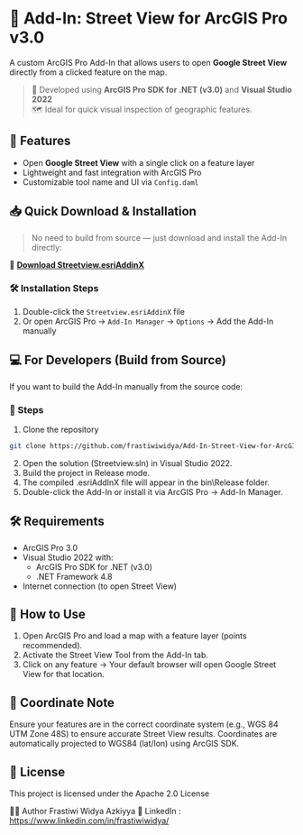 # 📍 Add-In: Street View for ArcGIS Pro v3.0

A custom ArcGIS Pro Add-In that allows users to open **Google Street View** directly from a clicked feature on the map.

> 🎯 Developed using **ArcGIS Pro SDK for .NET (v3.0)** and **Visual Studio 2022**  
> 🗺️ Ideal for quick visual inspection of geographic features.



## 🚀 Features

- Open **Google Street View** with a single click on a feature layer  
- Lightweight and fast integration with ArcGIS Pro  
- Customizable tool name and UI via `Config.daml`


## 📥 Quick Download & Installation

> No need to build from source — just download and install the Add-In directly:

🔗 **[Download Streetview.esriAddinX](https://github.com/frastiwiwidya/Add-In-Street-View-for-ArcGIS-Pro-v-3.0/blob/main/release/Streetview.esriAddinX?raw=true)**

### 🛠️ Installation Steps

1. Double-click the `Streetview.esriAddinX` file  
2. Or open ArcGIS Pro → `Add-In Manager` → `Options` → Add the Add-In manually



## 💻 For Developers (Build from Source)
If you want to build the Add-In manually from the source code:
### 🔧 Steps
1. Clone the repository
```bash
git clone https://github.com/frastiwiwidya/Add-In-Street-View-for-ArcGIS-Pro-v-3.0.git
```
2. Open the solution (Streetview.sln) in Visual Studio 2022.
3. Build the project in Release mode.
4. The compiled .esriAddInX file will appear in the bin\Release folder.
5. Double-click the Add-In or install it via ArcGIS Pro → Add-In Manager.

## 🛠 Requirements
- ArcGIS Pro 3.0
- Visual Studio 2022 with:
  - ArcGIS Pro SDK for .NET (v3.0)
  - .NET Framework 4.8
- Internet connection (to open Street View)


## 🧪 How to Use
1. Open ArcGIS Pro and load a map with a feature layer (points recommended).
2. Activate the Street View Tool from the Add-In tab.
3. Click on any feature → Your default browser will open Google Street View for that location.

## 📍 Coordinate Note
Ensure your features are in the correct coordinate system (e.g., WGS 84 UTM Zone 48S) to ensure accurate Street View results. Coordinates are automatically projected to WGS84 (lat/lon) using ArcGIS SDK.


## 📄 License
This project is licensed under the Apache 2.0 License

🙋‍♀️ Author
Frastiwi Widya Azkiyya
🔗 LinkedIn : https://www.linkedin.com/in/frastiwiwidya/



